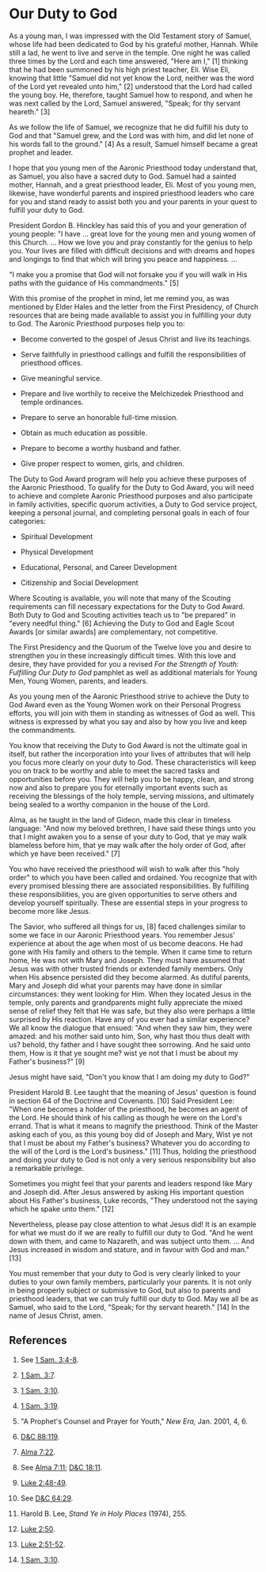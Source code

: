 # Our Duty to God

As a young man, I was impressed with the Old Testament story of Samuel, whose
life had been dedicated to God by his grateful mother, Hannah. While still a
lad, he went to live and serve in the temple. One night he was called three
times by the Lord and each time answered, "Here am I," [1]  thinking that he
had been summoned by his high priest teacher, Eli. Wise Eli, knowing that
little "Samuel did not yet know the Lord, neither was the word of the Lord yet
revealed unto him," [2]  understood that the Lord had called the young boy.
He, therefore, taught Samuel how to respond, and when he was next called by
the Lord, Samuel answered, "Speak; for thy servant heareth." [3]

As we follow the life of Samuel, we recognize that he did fulfill his duty to
God and that "Samuel grew, and the Lord was with him, and did let none of his
words fall to the ground." [4]  As a result, Samuel himself became a great
prophet and leader.

I hope that you young men of the Aaronic Priesthood today understand that, as
Samuel, you also have a sacred duty to God. Samuel had a sainted mother,
Hannah, and a great priesthood leader, Eli. Most of you young men, likewise,
have wonderful parents and inspired priesthood leaders who care for you and
stand ready to assist both you and your parents in your quest to fulfill your
duty to God.

President Gordon B. Hinckley has said this of you and your generation of young
people: "I have ... great love for the young men and young women of this Church.
... How we love you and pray constantly for the genius to help you. Your lives
are filled with difficult decisions and with dreams and hopes and longings to
find that which will bring you peace and happiness. ...

"I make you a promise that God will not forsake you if you will walk in His
paths with the guidance of His commandments." [5]

With this promise of the prophet in mind, let me remind you, as was mentioned
by Elder Hales and the letter from the First Presidency, of Church resources
that are being made available to assist you in fulfilling your duty to God.
The Aaronic Priesthood purposes help you to:

  * Become converted to the gospel of Jesus Christ and live its teachings.

  * Serve faithfully in priesthood callings and fulfill the responsibilities of priesthood offices.

  * Give meaningful service.

  * Prepare and live worthily to receive the Melchizedek Priesthood and temple ordinances.

  * Prepare to serve an honorable full-time mission.

  * Obtain as much education as possible.

  * Prepare to become a worthy husband and father.

  * Give proper respect to women, girls, and children.

The Duty to God Award program will help you achieve these purposes of the
Aaronic Priesthood. To qualify for the Duty to God Award, you will need to
achieve and complete Aaronic Priesthood purposes and also participate in
family activities, specific quorum activities, a Duty to God service project,
keeping a personal journal, and completing personal goals in each of four
categories:

  * Spiritual Development

  * Physical Development

  * Educational, Personal, and Career Development

  * Citizenship and Social Development

Where Scouting is available, you will note that many of the Scouting
requirements can fill necessary expectations for the Duty to God Award. Both
Duty to God and Scouting activities teach us to "be prepared" in "every
needful thing." [6]  Achieving the Duty to God and Eagle Scout Awards [or
similar awards] are complementary, not competitive.

The First Presidency and the Quorum of the Twelve love you and desire to
strengthen you in these increasingly difficult times. With this love and
desire, they have provided for you a revised _For the Strength of Youth:
Fulfilling Our Duty to God_ pamphlet as well as additional materials for Young
Men, Young Women, parents, and leaders.

As you young men of the Aaronic Priesthood strive to achieve the Duty to God
Award even as the Young Women work on their Personal Progress efforts, you
will join with them in standing as witnesses of God as well. This witness is
expressed by what you say and also by how you live and keep the commandments.

You know that receiving the Duty to God Award is not the ultimate goal in
itself, but rather the incorporation into your lives of attributes that will
help you focus more clearly on your duty to God. These characteristics will
keep you on track to be worthy and able to meet the sacred tasks and
opportunities before you. They will help you to be happy, clean, and strong
now and also to prepare you for eternally important events such as receiving
the blessings of the holy temple, serving missions, and ultimately being
sealed to a worthy companion in the house of the Lord.

Alma, as he taught in the land of Gideon, made this clear in timeless
language: "And now my beloved brethren, I have said these things unto you that
I might awaken you to a sense of your duty to God, that ye may walk blameless
before him, that ye may walk after the holy order of God, after which ye have
been received." [7]

You who have received the priesthood will wish to walk after this "holy order"
to which you have been called and ordained. You recognize that with every
promised blessing there are associated responsibilities. By fulfilling these
responsibilities, you are given opportunities to serve others and develop
yourself spiritually. These are essential steps in your progress to become
more like Jesus.

The Savior, who suffered all things for us, [8]  faced challenges similar to
some we face in our Aaronic Priesthood years. You remember Jesus' experience
at about the age when most of us become deacons. He had gone with His family
and others to the temple. When it came time to return home, He was not with
Mary and Joseph. They must have assumed that Jesus was with other trusted
friends or extended family members. Only when His absence persisted did they
become alarmed. As dutiful parents, Mary and Joseph did what your parents may
have done in similar circumstances: they went looking for Him. When they
located Jesus in the temple, only parents and grandparents might fully
appreciate the mixed sense of relief they felt that He was safe, but they also
were perhaps a little surprised by His reaction. Have any of you ever had a
similar experience? We all know the dialogue that ensued: "And when they saw
him, they were amazed: and his mother said unto him, Son, why hast thou thus
dealt with us? behold, thy father and I have sought thee sorrowing. And he
said unto them, How is it that ye sought me? wist ye not that I must be about
my Father's business?" [9]

Jesus might have said, "Don't you know that I am doing my duty to God?"

President Harold B. Lee taught that the meaning of Jesus' question is found in
section 64 of the Doctrine and Covenants. [10]  Said President Lee: "When one
becomes a holder of the priesthood, he becomes an agent of the Lord. He should
think of his calling as though he were on the Lord's errand. That is what it
means to magnify the priesthood. Think of the Master asking each of you, as
this young boy did of Joseph and Mary, Wist ye not that I must be about my
Father's business? Whatever you do according to the will of the Lord is the
Lord's business." [11]  Thus, holding the priesthood and doing your duty to
God is not only a very serious responsibility but also a remarkable privilege.

Sometimes you might feel that your parents and leaders respond like Mary and
Joseph did. After Jesus answered by asking His important question about His
Father's business, Luke records, "They understood not the saying which he
spake unto them." [12]

Nevertheless, please pay close attention to what Jesus did! It is an example
for what we must do if we are really to fulfill our duty to God. "And he went
down with them, and came to Nazareth, and was subject unto them. ... And Jesus
increased in wisdom and stature, and in favour with God and man." [13]

You must remember that your duty to God is very clearly linked to your duties
to your own family members, particularly your parents. It is not only in being
properly subject or submissive to God, but also to parents and priesthood
leaders, that we can truly fulfill our duty to God. May we all be as Samuel,
who said to the Lord, "Speak; for thy servant heareth." [14]  In the name of
Jesus Christ, amen.

## References

  1.  See [1 Sam. 3:4-8](https://www.lds.org/scriptures/ot/1-sam/3.4-8?lang=eng#3).

  2.   [1 Sam. 3:7](https://www.lds.org/scriptures/ot/1-sam/3.7?lang=eng#6).

  3.   [1 Sam. 3:10](https://www.lds.org/scriptures/ot/1-sam/3.10?lang=eng#9).

  4.   [1 Sam. 3:19](https://www.lds.org/scriptures/ot/1-sam/3.19?lang=eng#18).

  5.  "A Prophet's Counsel and Prayer for Youth," _New Era,_ Jan. 2001, 4, 6.

  6.   [D&amp;C 88:119](https://www.lds.org/scriptures/dc-testament/dc/88.119?lang=eng#118).

  7.   [Alma 7:22](https://www.lds.org/scriptures/bofm/alma/7.22?lang=eng#21).

  8.  See [Alma 7:11](https://www.lds.org/scriptures/bofm/alma/7.11?lang=eng#10); [D&amp;C 18:11](https://www.lds.org/scriptures/dc-testament/dc/18.11?lang=eng#10).

  9.   [Luke 2:48-49](https://www.lds.org/scriptures/nt/luke/2.48-49?lang=eng#47).

  10.  See [D&amp;C 64:29](https://www.lds.org/scriptures/dc-testament/dc/64.29?lang=eng#28).

  11.  Harold B. Lee, _Stand Ye in Holy Places_ (1974), 255.

  12.   [Luke 2:50](https://www.lds.org/scriptures/nt/luke/2.50?lang=eng#49).

  13.   [Luke 2:51-52](https://www.lds.org/scriptures/nt/luke/2.51-52?lang=eng#50).

  14.   [1 Sam. 3:10](https://www.lds.org/scriptures/ot/1-sam/3.10?lang=eng#9).

